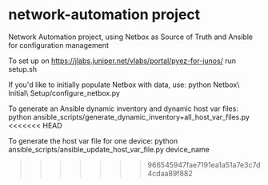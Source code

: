 # network-automation project

Network Automation project, using Netbox as Source of Truth and Ansible for configuration management

To set up on https://jlabs.juniper.net/vlabs/portal/pyez-for-junos/ run setup.sh

If you'd like to initially populate Netbox with data, use:
python Netbox\ Initial\ Setup/configure_netbox.py

To generate an Ansible dynamic inventory and dynamic host var files:
python ansible_scripts/generate_dynamic_inventory+all_host_var_files.py
<<<<<<< HEAD

To generate the host var file for one device:
python ansible_scripts/ansible_update_host_var_file.py device_name
>>>>>>> 966545947fae7191ea1a51a7e3c7d4cdaa89f882
